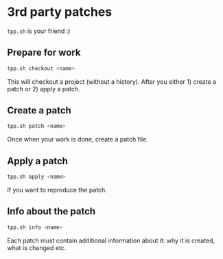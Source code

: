 # 3rd party patches

`tpp.sh` is your friend :)

## Prepare for work

```sh
tpp.sh checkout <name>
```

This will checkout a project (without a history). After you either 1) create a patch or 2) apply a patch.

## Create a patch

```sh
tpp.sh patch <name>
```

Once when your work is done, create a patch file.

## Apply a patch

```sh
tpp.sh apply <name>
````

If you want to reproduce the patch.

## Info about the patch

```sh
tpp.sh info <name>
```

Each patch must contain additional information about it: why it is created, what is changed etc.